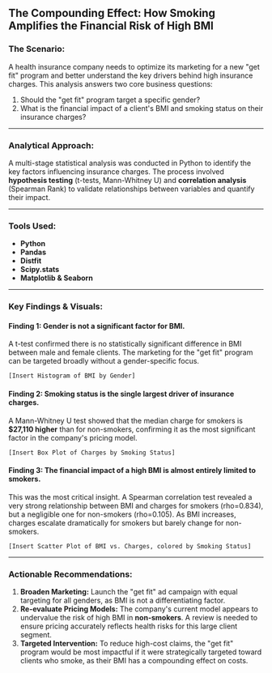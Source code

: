 ## The Compounding Effect: How Smoking Amplifies the Financial Risk of High BMI

### The Scenario:

A health insurance company needs to optimize its marketing for a new "get fit" program and better understand the key drivers behind high insurance charges. This analysis answers two core business questions:
1.  Should the "get fit" program target a specific gender?
2.  What is the financial impact of a client's BMI and smoking status on their insurance charges?

---

### Analytical Approach:

A multi-stage statistical analysis was conducted in Python to identify the key factors influencing insurance charges. The process involved **hypothesis testing** (t-tests, Mann-Whitney U) and **correlation analysis** (Spearman Rank) to validate relationships between variables and quantify their impact.

---

### Tools Used:
* **Python**
* **Pandas**
* **Distfit**
* **Scipy.stats**
* **Matplotlib & Seaborn**

---

### Key Findings & Visuals:

#### **Finding 1: Gender is not a significant factor for BMI.**
A t-test confirmed there is no statistically significant difference in BMI between male and female clients. The marketing for the "get fit" program can be targeted broadly without a gender-specific focus.

`[Insert Histogram of BMI by Gender]`

#### **Finding 2: Smoking status is the single largest driver of insurance charges.**
A Mann-Whitney U test showed that the median charge for smokers is **$27,110 higher** than for non-smokers, confirming it as the most significant factor in the company's pricing model.

`[Insert Box Plot of Charges by Smoking Status]`

#### **Finding 3: The financial impact of a high BMI is almost entirely limited to smokers.**
This was the most critical insight. A Spearman correlation test revealed a very strong relationship between BMI and charges for smokers (rho=0.834), but a negligible one for non-smokers (rho=0.105). As BMI increases, charges escalate dramatically for smokers but barely change for non-smokers.

`[Insert Scatter Plot of BMI vs. Charges, colored by Smoking Status]`

---

### Actionable Recommendations:

1.  **Broaden Marketing:** Launch the "get fit" ad campaign with equal targeting for all genders, as BMI is not a differentiating factor.
2.  **Re-evaluate Pricing Models:** The company's current model appears to undervalue the risk of high BMI in **non-smokers**. A review is needed to ensure pricing accurately reflects health risks for this large client segment.
3.  **Targeted Intervention:** To reduce high-cost claims, the "get fit" program would be most impactful if it were strategically targeted toward clients who smoke, as their BMI has a compounding effect on costs.
